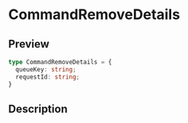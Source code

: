 
      
# CommandRemoveDetails

<div class="api-docs__section" data-reactroot="">

## Preview

</div><div class="api-docs__preview type" data-reactroot="">

```ts
type CommandRemoveDetails = {
  queueKey: string; 
  requestId: string; 
}
```

</div><div class="api-docs__section" data-reactroot="">

## Description

</div><div class="api-docs__description" data-reactroot=""><span class="api-docs__do-not-parse">



</span></div>